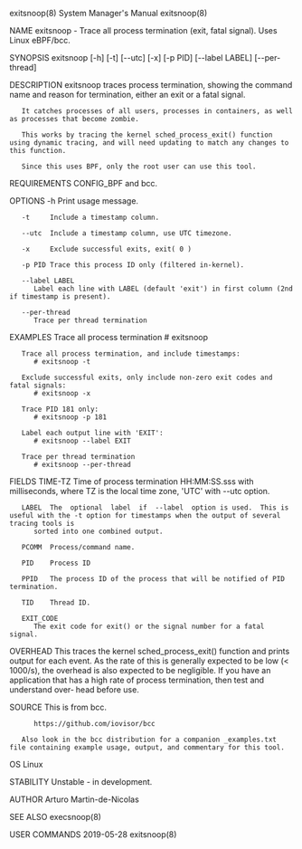 exitsnoop(8)							    System Manager's Manual							  exitsnoop(8)

NAME
       exitsnoop - Trace all process termination (exit, fatal signal). Uses Linux eBPF/bcc.

SYNOPSIS
       exitsnoop [-h] [-t] [--utc] [-x] [-p PID] [--label LABEL] [--per-thread]

DESCRIPTION
       exitsnoop traces process termination, showing the command name and reason for termination, either an exit or a fatal signal.

       It catches processes of all users, processes in containers, as well as processes that become zombie.

       This works by tracing the kernel sched_process_exit() function using dynamic tracing, and will need updating to match any changes to this function.

       Since this uses BPF, only the root user can use this tool.

REQUIREMENTS
       CONFIG_BPF and bcc.

OPTIONS
       -h     Print usage message.

       -t     Include a timestamp column.

       --utc  Include a timestamp column, use UTC timezone.

       -x     Exclude successful exits, exit( 0 )

       -p PID Trace this process ID only (filtered in-kernel).

       --label LABEL
	      Label each line with LABEL (default 'exit') in first column (2nd if timestamp is present).

       --per-thread
	      Trace per thread termination

EXAMPLES
       Trace all process termination
	      # exitsnoop

       Trace all process termination, and include timestamps:
	      # exitsnoop -t

       Exclude successful exits, only include non-zero exit codes and fatal signals:
	      # exitsnoop -x

       Trace PID 181 only:
	      # exitsnoop -p 181

       Label each output line with 'EXIT':
	      # exitsnoop --label EXIT

       Trace per thread termination
	      # exitsnoop --per-thread

FIELDS
       TIME-TZ
	      Time of process termination HH:MM:SS.sss with milliseconds, where TZ is the local time zone, 'UTC' with --utc option.

       LABEL  The  optional  label  if	--label	 option is used.  This is useful with the -t option for timestamps when the output of several tracing tools is
	      sorted into one combined output.

       PCOMM  Process/command name.

       PID    Process ID

       PPID   The process ID of the process that will be notified of PID termination.

       TID    Thread ID.

       EXIT_CODE
	      The exit code for exit() or the signal number for a fatal signal.

OVERHEAD
       This traces the kernel sched_process_exit() function and prints output for each event.  As the rate of this is generally expected to be low (< 1000/s),
       the overhead is also expected to be negligible. If you have an application that has a high rate of process termination, then test and understand	 over‐
       head before use.

SOURCE
       This is from bcc.

	      https://github.com/iovisor/bcc

       Also look in the bcc distribution for a companion _examples.txt file containing example usage, output, and commentary for this tool.

OS
       Linux

STABILITY
       Unstable - in development.

AUTHOR
       Arturo Martin-de-Nicolas

SEE ALSO
       execsnoop(8)

USER COMMANDS								  2019-05-28								  exitsnoop(8)
